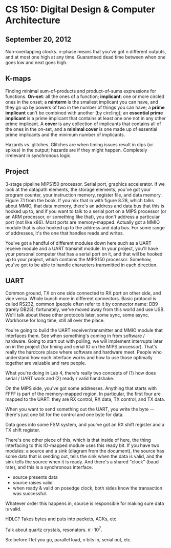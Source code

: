 CS 150: Digital Design & Computer Architecture
==============================================
September 20, 2012
------------------

Non-overlapping clocks. n-phase means that you've got n different outputs,
and at most one high at any time. Guaranteed dead time between when one
goes low and next goes high.

K-maps
------
Finding minimal sum-of-products and product-of-sums expressions for
functions. **On-set**: all the ones of a function; **implicant**: one or
more circled ones in the onset; a **minterm** is the smallest implicant you
can have, and they go up by powers of two in the number of things you can
have; a **prime implicant** can't be combined with another (by circling);
an **essential prime implicant** is a prime implicant that contains at
least one one not in any other prime implicant. A **cover** is any
collection of implicants that contains all of the ones in the on-set, and a
**minimal cover** is one made up of essential prime implicants and the
minimum number of implicants.

Hazards vs. glitches. Glitches are when timing issues result in dips (or
spikes) in the output; hazards are if they might happen. Completely
irrelevant in synchronous logic.

Project
-------
3-stage pipeline MIPS150 processor. Serial port, graphics accelerator. If
we look at the datapath elements, the storage elements, you've got your
program counter, your instruction memory, register file, and data
memory. Figure 7.1 from the book. If you mix that in with figure 8.28,
which talks about MMIO, that data memory, there's an address and data bus
that this is hooked up to, and if you want to talk to a serial port on a
MIPS processor (or an ARM processor, or something like that), you don't
address a particular port (not like x86). Most ports are
memory-mapped. Actually got a MMIO module that is also hooked up to the
address and data bus. For some range of addresses, it's the one that
handles reads and writes.

You've got a handful of different modules down here such as a UART receive
module and a UART transmit module. In your project, you'll have your
personal computer that has a serial port on it, and that will be hooked up
to your project, which contains the MIPS150 processor. Somehow, you've got
to be able to handle characters transmitted in each direction.

UART
----
Common ground, TX on one side connected to RX port on other side, and vice
versa. Whole bunch more in different connectors. Basic protocol is called
RS232, common (people often refer to it by connector name: DB9 (rarely
DB25); fortunately, we've moved away from this world and use USB. We'll
talk about these other protocols later, some sync, some async. Workhorse
for long time, still all over the place.

You're going to build the UART receiver/transmitter and MMIO module that
interfaces them. See when something's coming in from software /
hardware. Going to start out with polling; we will implement interrupts
later on in the project (for timing and serial IO on the MIPS
processor). That's really the hardcore place where software and hardware
meet. People who understand how each interface works and how to use those
optimally together are valuable and rare people.

What you're doing in Lab 4, there's really two concepts of (1) how does
serial / UART work and (2) ready / valid handshake.

On the MIPS side, you've got some addresses. Anything that starts with FFFF
is part of the memory-mapped region. In particular, the first four are
mapped to the UART: they are RX control, RX data, TX control, and TX data.

When you want to send something out the UART, you write the byte -- there's
just one bit for the control and one byte for data.

Data goes into some FSM system, and you've got an RX shift register and a
TX shift register.

There's one other piece of this, which is that inside of here, the thing
interfacing to this IO-mapped module uses this ready bit. If you have two
modules: a source and a sink (diagram from the document), the source has
some data that is sending out, tells the sink when the data is valid, and
the sink tells the source when it is ready. And there's a shared "clock"
(baud rate), and this is a synchronous interface.

* source presents data
* source raises valid
* when ready & valid on posedge clock, both sides know the transaction was
  successful.

Whatever order this happens in, source is responsible for making sure data
is valid.

HDLC? Takes bytes and puts into packets, ACKs, etc.

Talk about quartz crystals, resonators. $\pi \cdot 10^7$.

So: before I let you go, parallel load, n bits in, serial out, etc.
